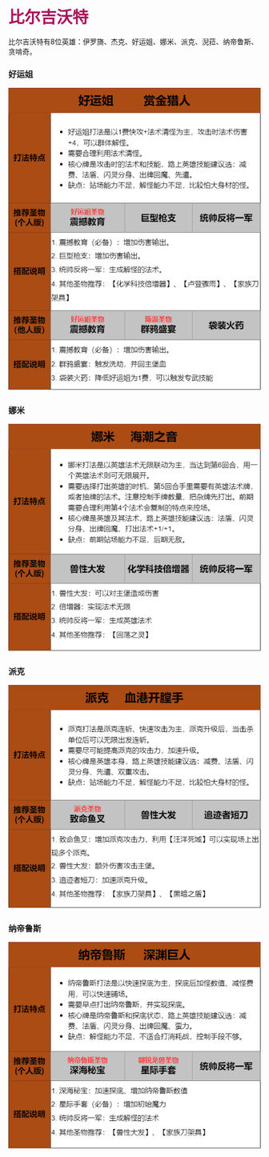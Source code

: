 ## <font color = #AA4C14C85A17 face =kaiti size = 6>比尔吉沃特</font>
比尔吉沃特有8位英雄：伊罗旖、杰克、好运姐、娜米、派克、淣菈、纳帝鲁斯、贪啃奇。

### 好运姐
<img src ="https://github.com/zeff163/stackedit-app-data/blob/master/file/%E6%B8%B8%E6%88%8F%E6%94%BB%E7%95%A5/LoR/%E5%9B%BE%E7%89%87/%E5%A5%BD%E8%BF%90%E5%A7%90.png?raw=true">

### 娜米
<img src ="https://github.com/zeff163/stackedit-app-data/blob/master/file/%E6%B8%B8%E6%88%8F%E6%94%BB%E7%95%A5/LoR/%E5%9B%BE%E7%89%87/%E5%A8%9C%E7%B1%B3.png?raw=true">

### 派克
<img src="https://github.com/zeff163/stackedit-app-data/blob/master/file/%E6%B8%B8%E6%88%8F%E6%94%BB%E7%95%A5/LoR/%E5%9B%BE%E7%89%87/%E6%B4%BE%E5%85%8B.png?raw=true">

### 纳帝鲁斯
<img src ="https://github.com/zeff163/stackedit-app-data/blob/master/file/%E6%B8%B8%E6%88%8F%E6%94%BB%E7%95%A5/LoR/%E5%9B%BE%E7%89%87/%E7%BA%B3%E5%B8%9D%E9%B2%81%E6%96%AF.png?raw=true">
<!--stackedit_data:
eyJoaXN0b3J5IjpbLTEzOTgzNTAxNTksLTE2ODU1NzA2ODVdfQ
==
-->
